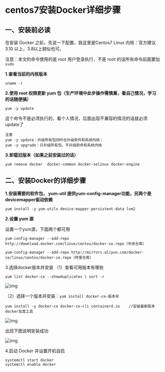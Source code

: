 # centos7安装Docker详细步骤

## 一、安装前必读

在安装 Docker 之前，先说一下配置，我这里是Centos7 Linux 内核：官方建议 3.10 以上，3.8以上貌似也可。

注意：本文的命令使用的是 root 用户登录执行，不是 root 的话所有命令前面要加 `sudo`

**1.查看当前的内核版本**

```
uname -r
```

**2.使用 root 权限更新 yum 包（生产环境中此步操作需慎重，看自己情况，学习的话随便搞）**

```
yum -y update
```

这个命令不是必须执行的，看个人情况，后面出现不兼容的情况的话就必须update了

```
注意 
yum -y update：升级所有包同时也升级软件和系统内核； 
yum -y upgrade：只升级所有包，不升级软件和系统内核
```

**3.卸载旧版本（如果之前安装过的话）**

```
yum remove docker  docker-common docker-selinux docker-engine
```

## 二、安装Docker的详细步骤

**1.安装需要的软件包， yum-util 提供yum-config-manager功能，另两个是devicemapper驱动依赖**

```
yum install -y yum-utils device-mapper-persistent-data lvm2
```

**2.设置 yum 源**

设置一个yum源，下面两个都可用

```
yum-config-manager --add-repo http://download.docker.com/linux/centos/docker-ce.repo（中央仓库）

yum-config-manager --add-repo http://mirrors.aliyun.com/docker-ce/linux/centos/docker-ce.repo（阿里仓库）
```

3.选择docker版本并安装 （1）查看可用版本有哪些

```
yum list docker-ce --showduplicates | sort -r
```

![img](https://ask.qcloudimg.com/http-save/yehe-6025150/byk1zckvo3.png?imageView2/2/w/1620)

（2）选择一个版本并安装：`yum install docker-ce-版本号`

```
yum install -y docker-ce docker-ce-cli containerd.io    //安装最新版本docker及其工具
```

![img](https://ask.qcloudimg.com/http-save/yehe-6025150/04sfh9aucx.png?imageView2/2/w/1620)

出现下图说明安装成功

![img](https://ask.qcloudimg.com/http-save/yehe-6025150/flgsgy7o0y.png?imageView2/2/w/1620)

4.启动 Docker 并设置开机自启

```
systemctl start docker
systemctl enable docker
```
